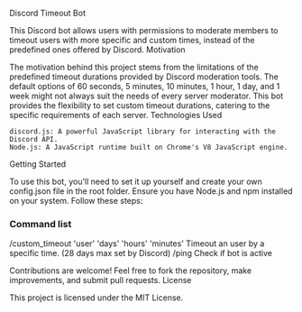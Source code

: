 Discord Timeout Bot

This Discord bot allows users with permissions to moderate members to timeout users with more specific and custom times, instead of the predefined ones offered by Discord.
Motivation

The motivation behind this project stems from the limitations of the predefined timeout durations provided by Discord moderation tools. The default options of 60 seconds, 5 minutes, 10 minutes, 1 hour, 1 day, and 1 week might not always suit the needs of every server moderator. This bot provides the flexibility to set custom timeout durations, catering to the specific requirements of each server.
Technologies Used

    discord.js: A powerful JavaScript library for interacting with the Discord API.
    Node.js: A JavaScript runtime built on Chrome's V8 JavaScript engine.

Getting Started

To use this bot, you'll need to set it up yourself and create your own config.json file in the root folder. Ensure you have Node.js and npm installed on your system. Follow these steps:

### Command list
/custom_timeout 'user' 'days' 'hours' 'minutes'
  Timeout an user by a specific time. (28 days max set by Discord)
/ping
  Check if bot is active

Contributions are welcome! Feel free to fork the repository, make improvements, and submit pull requests.
License

This project is licensed under the MIT License.
